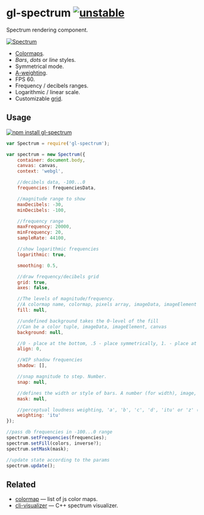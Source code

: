 # gl-spectrum [![unstable](http://badges.github.io/stability-badges/dist/unstable.svg)](http://github.com/badges/stability-badges)

Spectrum rendering component.

[![Spectrum](https://raw.githubusercontent.com/audio-lab/gl-spectrum/gh-pages/preview.png "Spectrum")](http://audio-lab.github.io/gl-spectrum/)

* [Colormaps](https://github.com/bpostlethwaite/colormap).
* _Bars_, _dots_ or _line_ styles.
* Symmetrical mode.
* [A-weighting](https://github.com/audio-lab/a-weighting).
* FPS 60.
* Frequency / decibels ranges.
* Logarithmic / linear scale.
* Customizable [grid](https://github.com/dfcreative/plot-grid).


## Usage

[![npm install gl-spectrum](https://nodei.co/npm/gl-spectrum.png?mini=true)](https://npmjs.org/package/gl-spectrum/)

```js
var Spectrum = require('gl-spectrum');

var spectrum = new Spectrum({
	container: document.body,
	canvas: canvas,
	context: 'webgl',

	//decibels data, -100...0
	frequencies: frequenciesData,

	//magnitude range to show
	maxDecibels: -30,
	minDecibels: -100,

	//frequency range
	maxFrequency: 20000,
	minFrequency: 20,
	sampleRate: 44100,

	//show logarithmic frequencies
	logarithmic: true,

	smoothing: 0.5,

	//draw frequency/decibels grid
	grid: true,
	axes: false,

	//The levels of magnitude/frequency.
	//A colormap name, colormap, pixels array, imageData, imageElement or canvas
	fill: null,

	//undefined background takes the 0-level of the fill
	//Can be a color tuple, imageData, imageElement, canvas
	background: null,

	//0 - place at the bottom, .5 - place symmetrically, 1. - place at the top
	align: 0,

	//WIP shadow frequencies
	shadow: [],

	//snap magnitude to step. Number.
	snap: null,

	//defines the width or style of bars. A number (for width), image, imageData or canvasElement.
	mask: null,

	//perceptual loudness weighting, 'a', 'b', 'c', 'd', 'itu' or 'z' (see a-weighting)
	weighting: 'itu'
});

//pass db frequencies in -100...0 range
spectrum.setFrequencies(frequencies);
spectrum.setFill(colors, inverse?);
spectrum.setMask(mask);

//update state according to the params
spectrum.update();
```

## Related

* [colormap](https://github.com/bpostlethwaite/colormap) — list of js color maps.
* [cli-visualizer](https://github.com/dpayne/cli-visualizer) — C++ spectrum visualizer.